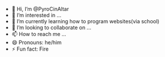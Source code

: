 - 👋 Hi, I’m @PyroCinAltar
- 👀 I’m interested in ...
- 🌱 I’m currently learning how to program websites(via school)
- 💞️ I’m looking to collaborate on ...
- 📫 How to reach me ...
- 😄 Pronouns: he/him
- ⚡ Fun fact: Fire

<!---
PyroCinAltar/PyroCinAltar is a ✨ special ✨ repository because its `README.md` (this file) appears on your GitHub profile.
You can click the Preview link to take a look at your changes.
--->
